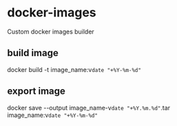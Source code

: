 # docker-images
Custom docker images builder

## build image
docker build -t image_name:v`date "+%Y-%m-%d"`

## export image
docker save --output image_name-v`date "+%Y.%m.%d"`.tar image_name:v`date "+%Y-%m-%d"`